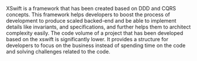 XSwift is a framework that has been created based on DDD and CQRS concepts. This framework helps developers to boost the process of development to produce scaled backed-end and be able to implement details like invariants, and specifications, and further helps them to architect complexity easily. The code volume of a project that has been developed based on the xswift is significantly lower. It provides a structure for developers to focus on the business instead of spending time on the code and solving challenges related to the code.
